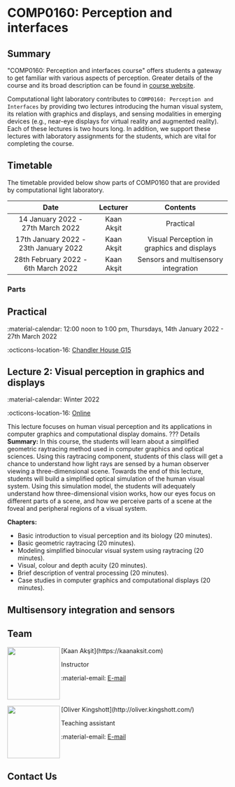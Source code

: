 # COMP0160: Perception and interfaces

## Summary
"COMP0160: Perception and interfaces course" offers students a gateway to get familiar with various aspects of perception. Greater details of the course and its broad description can be found in [course website](https://www.ucl.ac.uk/module-catalogue/modules/perception-and-interfaces-COMP0160).

Computational light laboratory contributes to `COMP0160: Perception and Interfaces` by providing two lectures introducing the human visual system, its relation with graphics and displays, and sensing modalities in emerging devices (e.g., near-eye displays for virtual reality and augmented reality).
Each of these lectures is two hours long. In addition, we support these lectures with laboratory assignments for the students, which are vital for completing the course.

## Timetable
The timetable provided below show parts of COMP0160 that are provided by computational light laboratory.

| Date                                  |  Lecturer       | Contents        |
| :-------------:                       | :-------------: | :-------------: | 
| 14 January 2022 - 27th March 2022     | Kaan Akşit      | Practical                                  |
| 17th January 2022 - 23th January 2022 | Kaan Akşit      | Visual Perception in graphics and displays | 
| 28th February 2022 - 6th March 2022   | Kaan Akşit      | Sensors and multisensory integration       | 

### Parts

## Practical

:material-calendar: 12:00 noon to 1:00 pm, Thursdays, 14th January 2022 - 27th March 2022

:octicons-location-16: [Chandler House G15](https://goo.gl/maps/ge653oFfLG9gfhP36)

## Lecture 2: Visual perception in graphics and displays

:material-calendar: Winter 2022

:octicons-location-16: [Online](https://moodle.ucl.ac.uk/)


This lecture focuses on human visual perception and its applications in computer graphics and computational display domains.
??? Details
    **Summary:**
    In this course, the students will learn about a simplified geometric raytracing method used in computer graphics and optical sciences.
    Using this raytracing component, students of this class will get a chance to understand how light rays are sensed by a human observer viewing a three-dimensional scene.
    Towards the end of this lecture, students will build a simplified optical simulation of the human visual system.
    Using this simulation model, the students will adequately understand how three-dimensional vision works, how our eyes focus on different parts of a scene, and how we perceive parts of a scene at the foveal and peripheral regions of a visual system.

**Chapters:**

- Basic introduction to visual perception and its biology (20 minutes).
- Basic geometric raytracing (20 minutes).
- Modeling simplified binocular visual system using raytracing (20 minutes).
- Visual, colour and depth acuity (20 minutes).
- Brief description of ventral processing (20 minutes).
- Case studies in computer graphics and computational displays (20 minutes).

## Multisensory integration and sensors


## Team

<div style="float: left; height:120px;" class="boxed">
<img align='left' src="../../people/kaan_aksit.png" width="120" alt/>
</div>
[Kaan Akşit](https://kaanaksit.com)

Instructor

:material-email: [E-mail](mailto:k.aksit@ucl.ac.uk)
<br clear="left"/>


<div style="float: left; height:120px;" class="boxed">
<img align='left' src="../../people/oliver_kingshott.png" width="120" alt/>
</div>
[Oliver Kingshott](http://oliver.kingshott.com/)

Teaching assistant

:material-email: [E-mail](mailto:oliver.kingshott.19@ucl.ac.uk)
<br clear="left"/>

## Contact Us
